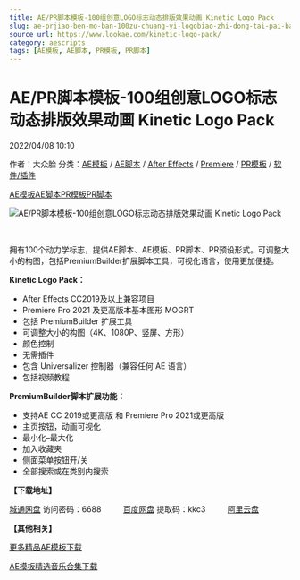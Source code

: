 ```yaml
---
title: AE/PR脚本模板-100组创意LOGO标志动态排版效果动画 Kinetic Logo Pack
slug: ae-prjiao-ben-mo-ban-100zu-chuang-yi-logobiao-zhi-dong-tai-pai-ban-xiao-guo-dong-hua-kinetic-logo-pack
source_url: https://www.lookae.com/kinetic-logo-pack/
category: aescripts
tags: [AE模板, AE脚本, PR模板, PR脚本]
---
```

# AE/PR脚本模板-100组创意LOGO标志动态排版效果动画 Kinetic Logo Pack

2022/04/08 10:10

作者：大众脸
分类：[AE模板](https://www.lookae.com/after-effects/other-after-effects/) / [AE脚本](https://www.lookae.com/after-effects/aescripts/) / [After Effects](https://www.lookae.com/after-effects/) / [Premiere](https://www.lookae.com/qitarjcj/premierezy/) / [PR模板](https://www.lookae.com/prmoban/) / [软件/插件](https://www.lookae.com/qitarjcj/)

[AE模板](https://www.lookae.com/tag/ae%e6%a8%a1%e6%9d%bf/)[AE脚本](https://www.lookae.com/tag/ae%e8%84%9a%e6%9c%ac/)[PR模板](https://www.lookae.com/tag/pr%e6%a8%a1%e6%9d%bf/)[PR脚本](https://www.lookae.com/tag/pr%e8%84%9a%e6%9c%ac/)

![AE/PR脚本模板-100组创意LOGO标志动态排版效果动画 Kinetic Logo Pack](https://www.lookae.com/wp-content/uploads/2022/04/33692864.jpg "AE/PR脚本模板-100组创意LOGO标志动态排版效果动画 Kinetic Logo Pack-LookAE.com")

[﻿﻿﻿](https://cloud.video.taobao.com//play/u/705956171/p/1/e/6/t/1/354483989448.mp4)

拥有100个动力学标志，提供AE脚本、AE模板、PR脚本、PR预设形式。可调整大小的构图，包括PremiumBuilder扩展脚本工具，可视化语言，使用更加便捷。

**Kinetic Logo Pack：**

* After Effects CC2019及以上兼容项目
* Premiere Pro 2021 及更高版本基本图形 MOGRT
* 包括 PremiumBuilder 扩展工具
* 可调整大小的构图（4K、1080P、竖屏、方形）
* 颜色控制
* 无需插件
* 包含 Universalizer 控制器（兼容任何 AE 语言）
* 包括视频教程

**PremiumBuilder脚本扩展功能：**

* 支持AE CC 2019或更高版 和 Premiere Pro 2021或更高版
* 主页按钮，动画可视化
* 最小化–最大化
* 加入收藏夹
* 侧面菜单按钮开/关
* 全部搜索或在类别内搜索

**【下载地址】**

[城通网盘](https://url70.ctfile.com/f/2827370-563886653-49b281) 访问密码：6688          [百度网盘](https://pan.baidu.com/s/1Pi1N_Gav6P5f_frsw_KuuA?pwd=kkc3) 提取码：kkc3          [阿里云盘](https://www.aliyundrive.com/s/xNrLUa8SK2R)

**【其他相关】**

[更多精品AE模板下载](https://www.lookae.com/after-effects/other-after-effects/)

[AE模板精选音乐合集下载](https://item.taobao.com/item.htm?spm=a1z10.1.w4004-2793089344.4.MUvxbV&id=37289930486)

